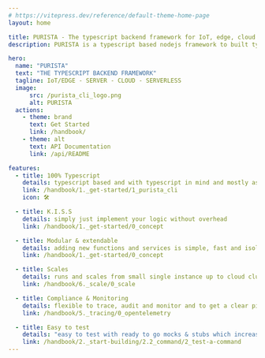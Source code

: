 ```yaml
---
# https://vitepress.dev/reference/default-theme-home-page
layout: home

title: PURISTA - The typescript backend framework for IoT, edge, cloud and serverless
description: PURISTA is a typescript based nodejs framework to built typescript backends for iot, edge, server, cloud and serverless.

hero:
  name: "PURISTA"
  text: "THE TYPESCRIPT BACKEND FRAMEWORK"
  tagline: IoT/EDGE - SERVER - CLOUD - SERVERLESS
  image:
      src: /purista_cli_logo.png
      alt: PURISTA
  actions:
    - theme: brand
      text: Get Started
      link: /handbook/
    - theme: alt
      text: API Documentation
      link: /api/README

features:
  - title: 100% Typescript
    details: typescript based and with typescript in mind and mostly async-await (no call-back hell)
    link: /handbook/1._get-started/1_purista_cli
    icon: 🛠️

  - title: K.I.S.S
    details: simply just implement your logic without overhead
    link: /handbook/1._get-started/0_concept

  - title: Modular & extendable
    details: adding new functions and services is simple, fast and isolated
    link: /handbook/1._get-started/0_concept

  - title: Scales
    details: runs and scales from small single instance up to cloud clusters and cloud functions.
    link: /handbook/6._scale/0_scale

  - title: Compliance & Monitoring
    details: flexible to trace, audit and monitor and to get a clear picture of what's going on
    link: /handbook/5._tracing/0_opentelemetry

  - title: Easy to test
    details: "easy to test with ready to go mocks & stubs which increases productivity and reduces costs"
    link: /handbook/2._start-building/2.2_command/2_test-a-command
---
```

